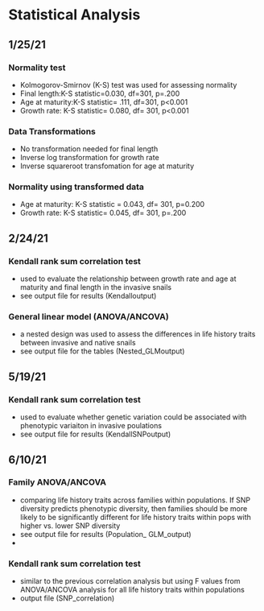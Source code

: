 # Statistical Analysis

## 1/25/21

### Normality test
- Kolmogorov-Smirnov (K-S) test was used for assessing normality 
- Final length:K-S statistic=0.030, df=301, p=.200
- Age at maturity:K-S statistic= .111, df=301, p<0.001 
- Growth rate: K-S statistic= 0.080, df= 301, p<0.001

### Data Transformations 
- No transformation needed for final length
- Inverse log transformation for growth rate
- Inverse squareroot transfomation for age at maturity 

### Normality using transformed data 
- Age at maturity: K-S statistic = 0.043, df= 301, p=0.200
- Growth rate: K-S statistic= 0.045, df= 301, p=.200 


## 2/24/21

### Kendall rank sum correlation test 
- used to evaluate the relationship between growth rate and age at maturity and final length in the invasive snails 
- see output file for results (Kendalloutput) 

### General linear model (ANOVA/ANCOVA) 
- a nested design was used to assess the differences in life history traits between invasive and native snails
- see output file for the tables (Nested_GLMoutput)

## 5/19/21

### Kendall rank sum correlation test 
- used to evaluate whether genetic variation could be associated with phenotypic variaiton in invasive poulations 
- see output file for results (KendallSNPoutput) 

## 6/10/21

### Family ANOVA/ANCOVA
- comparing life history traits across families within populations. If SNP diversity predicts phenotypic diversity, then families should be more likely to be significantly different for life history traits within pops with higher vs. lower SNP diversity
- see output file for results (Population_ GLM_output) 
- 
### Kendall rank sum correlation test
- similar to the previous correlation analysis but using F values from ANOVA/ANCOVA analysis for all life history traits within populations
- output file (SNP_correlation) 
